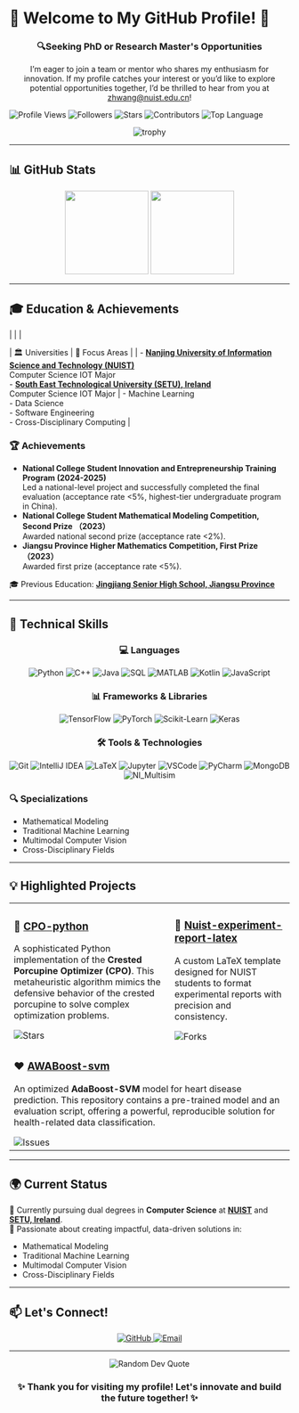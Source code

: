# 🌟 Welcome to My GitHub Profile! 🌟

<div align="center">
  <h3>🔍Seeking PhD or Research Master's Opportunities</h3>
  <p>I’m eager to join a team or mentor who shares my enthusiasm for innovation. If my profile catches your interest or you’d like to explore potential opportunities together, I’d be thrilled to hear from you at <a href="mailto:zhwang@nuist.edu.cn">zhwang@nuist.edu.cn</a>!</p>
</div>

![Profile Views](https://komarev.com/ghpvc/?username=Nickory&color=blue&style=flat)
![Followers](https://img.shields.io/github/followers/Nickory?label=Followers&style=flat&logo=github&logoColor=white)
![Stars](https://img.shields.io/github/stars/Nickory?label=Stars&style=flat&logo=github&logoColor=white)
![Contributors](https://img.shields.io/github/contributors/Nickory/CPO-python?label=Contributors&style=flat&logo=github&logoColor=white)
![Top Language](https://img.shields.io/github/languages/top/Nickory/CPO-python?style=flat&logo=python&logoColor=white)

</div>

<div align="center">
  <img src="https://github-profile-trophy.vercel.app/?username=Nickory&theme=nord&column=7&no-frame=true&no-bg=true" alt="trophy" />
</div>

---

## 📊 GitHub Stats

<div align="center">
  <img height="150" src="https://github-readme-stats.vercel.app/api?username=Nickory&show_icons=true&theme=dark&count_private=true&hide=prs&hide_title=true" />
  <img height="150" src="https://github-readme-stats.vercel.app/api/top-langs/?username=Nickory&theme=dark&langs_count=8&hide_title=true&layout=compact" />
</div>

---

## 🎓 **Education & Achievements**

| | |

| 🏛️ Universities | 🎯 Focus Areas |
| - **[Nanjing University of Information Science and Technology (NUIST)](https://www.nuist.edu.cn)**<br>Computer Science  IOT Major<br>- **[South East Technological University (SETU), Ireland](https://www.setu.ie)**<br>Computer Science  IOT Major | - Machine Learning<br>- Data Science<br>- Software Engineering<br>- Cross-Disciplinary Computing |

### 🏆 Achievements
- **National College Student Innovation and Entrepreneurship Training Program (2024-2025)**<br>Led a national-level project and successfully completed the final evaluation (acceptance rate <5%, highest-tier undergraduate program in China).
- **National College Student Mathematical Modeling Competition, Second Prize （2023）**<br>Awarded national second prize (acceptance rate <2%).
- **Jiangsu Province Higher Mathematics Competition, First Prize （2023）**<br>Awarded first prize (acceptance rate <5%).

🎓 Previous Education: **[Jingjiang Senior High School, Jiangsu Province](http://www.sjjzx.cn/)**

---

## 🔧 **Technical Skills**

<div align="center">

### 💻 Languages
![Python](https://img.shields.io/badge/Python-3776AB?style=for-the-badge&logo=python&logoColor=white)
![C++](https://img.shields.io/badge/C++-00599C?style=for-the-badge&logo=cplusplus&logoColor=white)
![Java](https://img.shields.io/badge/Java-ED8B00?style=for-the-badge&logo=openjdk&logoColor=white)
![SQL](https://img.shields.io/badge/SQL-4479A1?style=for-the-badge&logo=mysql&logoColor=white)
![MATLAB](https://img.shields.io/badge/MATLAB-0076A8?style=for-the-badge&logo=mathworks&logoColor=white)
![Kotlin](https://img.shields.io/badge/Kotlin-7F52FF?style=for-the-badge&logo=kotlin&logoColor=white)
![JavaScript](https://img.shields.io/badge/JavaScript-F7DF1E?style=for-the-badge&logo=javascript&logoColor=black)

### 📊 Frameworks & Libraries
![TensorFlow](https://img.shields.io/badge/TensorFlow-FF6F00?style=for-the-badge&logo=tensorflow&logoColor=white)
![PyTorch](https://img.shields.io/badge/PyTorch-EE4C2C?style=for-the-badge&logo=pytorch&logoColor=white)
![Scikit-Learn](https://img.shields.io/badge/Scikit_Learn-F7931E?style=for-the-badge&logo=scikit-learn&logoColor=white)
![Keras](https://img.shields.io/badge/Keras-D00000?style=for-the-badge&logo=keras&logoColor=white)

### 🛠️ Tools & Technologies
![Git](https://img.shields.io/badge/Git-F05032?style=for-the-badge&logo=git&logoColor=white)
![IntelliJ IDEA](https://img.shields.io/badge/IntelliJ_IDEA-000000?style=for-the-badge&logo=intellijidea&logoColor=white)
![LaTeX](https://img.shields.io/badge/LaTeX-008080?style=for-the-badge&logo=latex&logoColor=white)
![Jupyter](https://img.shields.io/badge/Jupyter-F37626?style=for-the-badge&logo=jupyter&logoColor=white)
![VSCode](https://img.shields.io/badge/VS_Code-007ACC?style=for-the-badge&logo=visualstudiocode&logoColor=white)
![PyCharm](https://img.shields.io/badge/PyCharm-000000?style=for-the-badge&logo=pycharm&logoColor=white)
![MongoDB](https://img.shields.io/badge/MongoDB-47A248?style=for-the-badge&logo=mongodb&logoColor=white)
![NI_Multisim](https://img.shields.io/badge/NI_Multisim-262626?style=for-the-badge&logo=ni&logoColor=white)
</div>

### 🔍 Specializations
- Mathematical Modeling
- Traditional Machine Learning
- Multimodal Computer Vision
- Cross-Disciplinary Fields

---

## 💡 **Highlighted Projects**

<table>
  <tr>
    <td>
      <h3>🦔 <a href="https://github.com/Nickory/CPO-python">CPO-python</a></h3>
      <p>A sophisticated Python implementation of the <b>Crested Porcupine Optimizer (CPO)</b>. This metaheuristic algorithm mimics the defensive behavior of the crested porcupine to solve complex optimization problems.</p>
      <img src="https://img.shields.io/github/stars/Nickory/CPO-python?style=social" alt="Stars"/>
    </td>
    <td>
      <h3>📄 <a href="https://github.com/Nickory/Nuist-expriment-report-latex">Nuist-experiment-report-latex</a></h3>
      <p>A custom LaTeX template designed for NUIST students to format experimental reports with precision and consistency.</p>
      <img src="https://img.shields.io/github/forks/Nickory/Nuist-experiment-report-latex?style=social" alt="Forks"/>
    </td>
  </tr>
  <tr>
    <td colspan="2">
      <h3>❤️ <a href="https://github.com/Nickory/AWABoost-svm">AWABoost-svm</a></h3>
      <p>An optimized <b>AdaBoost-SVM</b> model for heart disease prediction. This repository contains a pre-trained model and an evaluation script, offering a powerful, reproducible solution for health-related data classification.</p>
      <img src="https://img.shields.io/github/issues/Nickory/AWABoost-svm?style=social" alt="Issues"/>
    </td>
  </tr>
</table>

---

## 🌍 **Current Status**

🔹 Currently pursuing dual degrees in **Computer Science** at **[NUIST](https://www.nuist.edu.cn)** and **[SETU, Ireland](https://www.setu.ie)**.  
🔹 Passionate about creating impactful, data-driven solutions in:
  - Mathematical Modeling
  - Traditional Machine Learning
  - Multimodal Computer Vision
  - Cross-Disciplinary Fields

---

## 📫 **Let's Connect!**

<div align="center">
  <a href="https://github.com/Nickory">
    <img src="https://img.shields.io/badge/GitHub-100000?style=for-the-badge&logo=github&logoColor=white" alt="GitHub"/>
  </a>
  <a href="mailto:zhwang@nuist.edu.cn">
    <img src="https://img.shields.io/badge/Email-D14836?style=for-the-badge&logo=gmail&logoColor=white" alt="Email"/>
  </a>
</div>

---

<div align="center">
  <img src="https://quotes-github-readme.vercel.app/api?type=horizontal&theme=dark" alt="Random Dev Quote"/>
  
### ✨ Thank you for visiting my profile! Let's innovate and build the future together! ✨

</div>
